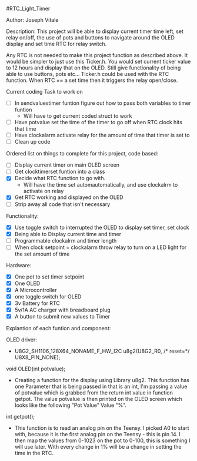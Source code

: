 #RTC_Light_Timer

Author: Joseph Vitale

Description: This project will be able to display current timer time left, set relay on/off, the use of pots and buttons to navigate around the OLED display and set time RTC for relay switch.

 Any RTC is not needed to make this project function as described above. It would be simpler to just use this Ticker.h. You would set current ticker value to 12 hours and display that on the OLED. Still give functionality of being able to use buttons, pots etc... Ticker.h could be used with the RTC function. When RTC == a set time then it triggers the relay open/close.


Current coding Task to work on
- [ ] In sendvaluestimer funtion figure out how to pass both variables to timer funtion 
    - Will have to get current coded struct to work
- [ ] Have potvalue set the time of the timer to go off when RTC clock hits that time
- [ ] Have clockalarm activate relay for the amount of time that timer is set to
- [ ] Clean up code

Ordered list on things to complete for this project, code based:
- [ ] Display current timer on main OLED screen
- [ ] Get clocktimerset funtion into a class 
- [x] Decide what RTC function to go with. 
    - Will have the time set automautomatically, and use clockalrm to activate on relay 
- [x] Get RTC working and displayed on the OLED
- [ ] Strip away all code that isn't necessary 

Functionality:
- [x] Use toggle switch to interrupted the OLED to display set timer, set clock 
- [x] Being able to Display current time and timer
- [ ] Programmable clockalrm and timer length 
- [ ] When clock setpoint = clockalarm throw relay to turn on a LED light for the set amount of time

Hardware:
- [x] One pot to set timer setpoint
- [x] One OLED
- [x] A Microcontroller
- [x] one toggle switch for OLED
- [x] 3v Battery for RTC
- [x] 5v/1A AC charger with breadboard plug
- [x] A button to submit new values to Timer

Explantion of each funtion and component:

OLED driver:
- U8G2_SH1106_128X64_NONAME_F_HW_I2C u8g2(U8G2_R0, /* reset=*/ U8X8_PIN_NONE);


void OLED(int potvalue); 
- Creating a function for the display using Library u8g2. This function has one Parameter that is being passed in that is an int, I'm passing a value of potvalue which is grabbed from the return int value in function getpot. The value potvalue is then printed on the OLED screen which looks like the following "Pot Value" Value "%".

int getpot(); 

- This function is to read an analog pin on the Teensy. I picked A0 to start with, because it is the first analog pin on the Teensy - this is pin 14. I then map the values from 0-1023 on the pot to 0-100, this is something I will use later. With every change in 1% will be a change in setting the time in the RTC. 


